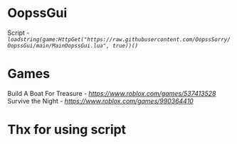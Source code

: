 # OopssGui

Script -  *`loadstring(game:HttpGet("https://raw.githubusercontent.com/OopssSorry/OopssGui/main/MainOopssGui.lua", true))()`*

# Games

Build A Boat For Treasure - *https://www.roblox.com/games/537413528*
Survive the Night - *https://www.roblox.com/games/990364410*

# Thx for using script
